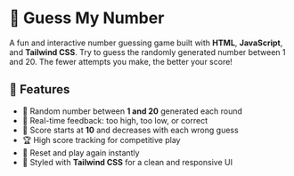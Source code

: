 # 🎯 Guess My Number

A fun and interactive number guessing game built with **HTML**, **JavaScript**, and **Tailwind CSS**. Try to guess the randomly generated number between 1 and 20. The fewer attempts you make, the better your score!

## 🚀 Features

- 🔢 Random number between **1 and 20** generated each round
- 🧠 Real-time feedback: too high, too low, or correct
- 🎯 Score starts at **10** and decreases with each wrong guess
- 🏆 High score tracking for competitive play
- 🔁 Reset and play again instantly
- 📱 Styled with **Tailwind CSS** for a clean and responsive UI
